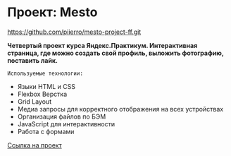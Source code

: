 Проект: Mesto
=====================
https://github.com/piierro/mesto-project-ff.git

**Четвертый проект курса Яндекс.Практикум. Интерактивная страница, где можно создать свой профиль, выложить фотографию, поставить лайк.**

`Используемые технологии:`
* Языки HTML и CSS
* Flexbox Верстка
* Grid Layout
* Медиа запросы для корректного отображения на всех устройствах
* Организация файлов по БЭМ
* JavaScript для интерактивности
* Работа с формами

[Ссылка на проект](http://piierro.github.io/mesto/)

